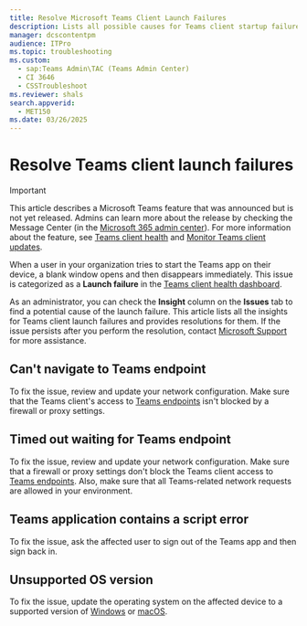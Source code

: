 ```yaml
---
title: Resolve Microsoft Teams Client Launch Failures
description: Lists all possible causes for Teams client startup failures and provides resolutions for them. 
manager: dcscontentpm
audience: ITPro
ms.topic: troubleshooting
ms.custom: 
  - sap:Teams Admin\TAC (Teams Admin Center)
  - CI 3646
  - CSSTroubleshoot
ms.reviewer: shals
search.appverid: 
  - MET150
ms.date: 03/26/2025
---
```

# Resolve Teams client launch failures

> [!IMPORTANT]
> This article describes a Microsoft Teams feature that was announced but is not yet released. Admins can learn more about the release by checking the Message Center (in the [Microsoft 365 admin center](https://portal.office.com/adminportal/home)). For more information about the feature, see [Teams client health](https://www.microsoft.com/microsoft-365/roadmap?filters=&searchterms=478610) and [Monitor Teams client updates](https://www.microsoft.com/microsoft-365/roadmap?filters=&searchterms=478609).

When a user in your organization tries to start the Teams app on their device, a blank window opens and then disappears immediately. This issue is categorized as a **Launch failure** in the [Teams client health dashboard](/microsoftteams/teams-client-health). 

As an administrator, you can check the **Insight** column on the **Issues** tab to find a potential cause of the launch failure. This article lists all the insights for Teams client launch failures and provides resolutions for them. If the issue persists after you perform the resolution, contact [Microsoft Support](https://support.microsoft.com/contactus) for more assistance.

## Can't navigate to Teams endpoint

To fix the issue, review and update your network configuration. Make sure that the Teams client's access to [Teams endpoints](/microsoft-365/enterprise/urls-and-ip-address-ranges?view=o365-worldwide#microsoft-teams&preserve-view=true) isn't blocked by a firewall or proxy settings.

## Timed out waiting for Teams endpoint

To fix the issue, review and update your network configuration. Make sure that a firewall or proxy settings don't block the Teams client access to [Teams endpoints](/microsoft-365/enterprise/urls-and-ip-address-ranges?view=o365-worldwide#microsoft-teams&preserve-view=true). Also, make sure that all Teams-related network requests are allowed in your environment.

## Teams application contains a script error

To fix the issue, ask the affected user to sign out of the Teams app and then sign back in.

## Unsupported OS version

To fix the issue, update the operating system on the affected device to a supported version of [Windows](/microsoftteams/teams-client-system-requirements#new-teams-for-windows-pc-desktop) or [macOS](/microsoftteams/teams-client-system-requirements#new-teams-for-macos-desktop).
